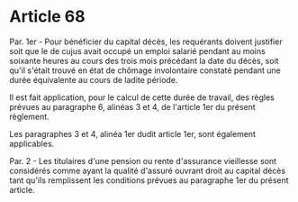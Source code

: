 # Article 68

Par. 1er - Pour bénéficier du capital décès, les requérants doivent justifier soit que le de cujus avait occupé un emploi salarié pendant au moins soixante heures au cours des trois mois précédant la date du décès, soit qu'il s'était trouvé en état de chômage involontaire constaté pendant une durée équivalente au cours de ladite période.

Il est fait application, pour le calcul de cette durée de travail, des règles prévues au paragraphe 6, alinéas 3 et 4, de l'article 1er du présent règlement.

Les paragraphes 3 et 4, alinéa 1er dudit article 1er, sont également applicables.

Par. 2 - Les titulaires d'une pension ou rente d'assurance vieillesse sont considérés comme ayant la qualité d'assuré ouvrant droit au capital décès tant qu'ils remplissent les conditions prévues au paragraphe 1er du présent article.
